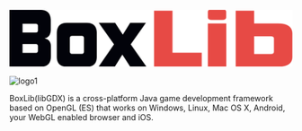![logo](boxLib_logo.png)

![logo1](https://travis-ci.com/KeviTV/Box.svg?branch=master)

BoxLib(libGDX) is a cross-platform Java game development framework based on 
OpenGL (ES) that works on Windows, Linux, Mac OS X, Android, your
WebGL enabled browser and iOS.
